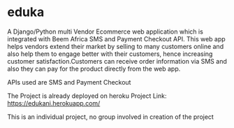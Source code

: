 # eduka
A Django/Python multi Vendor Ecommerce web application which is integrated with Beem Africa SMS and Payment Checkout API. This web app helps vendors extend their market by selling to many customers online and also help them to engage better with their customers, hence increasing customer satisfaction.Customers can receive order information via SMS and also they can pay for the product directly from the web app.

APIs used are SMS and Payment Checkout

The Project is already deployed on heroku
Project Link: https://edukani.herokuapp.com/

This is an individual project, no group involved in creation of the project
